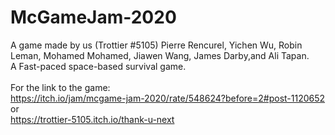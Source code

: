 # McGameJam-2020
A game made by us (Trottier #5105) Pierre Rencurel, Yichen Wu, Robin Leman, Mohamed Mohamed, Jiawen Wang, James Darby,and Ali Tapan. <br/>
A Fast-paced space-based survival game.<br/><br>
For the link to the game:<br>
https://itch.io/jam/mcgame-jam-2020/rate/548624?before=2#post-1120652 or <br/>
https://trottier-5105.itch.io/thank-u-next<br/><br>
